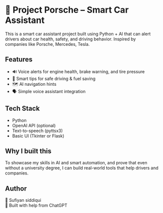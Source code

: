 # 🚗 Project Porsche – Smart Car Assistant

This is a smart car assistant project built using Python + AI that can alert drivers about car health, safety, and driving behavior. Inspired by companies like Porsche, Mercedes, Tesla.

## Features
- 🔊 Voice alerts for engine health, brake warning, and tire pressure
- 🧠 Smart tips for safe driving & fuel saving
- 🗺️ AI navigation hints
- 🗣️ Simple voice assistant integration

## Tech Stack
- Python
- OpenAI API (optional)
- Text-to-speech (pyttsx3)
- Basic UI (Tkinter or Flask)

## Why I built this
To showcase my skills in AI and smart automation, and prove that even without a university degree, I can build real-world tools that help drivers and companies.

## Author
👤 Sufiyan siddiqui  
🤖 Built with help from ChatGPT